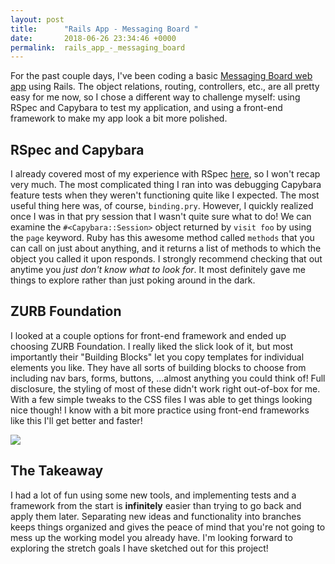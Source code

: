 ```yaml
---
layout: post
title:      "Rails App - Messaging Board "
date:       2018-06-26 23:34:46 +0000
permalink:  rails_app_-_messaging_board
---
```


 
For the past couple days, I've been coding a basic [Messaging Board web app](https://github.com/AspenJames/rails-portfolio-message-board) using Rails. The object relations, routing, controllers, etc., are all pretty easy for me now, so I chose a different way to challenge myself: using RSpec and Capybara to test my application, and using a front-end framework to make my app look a bit more polished.  
 
## RSpec and Capybara  
 
I already covered most of my experience with RSpec [here](http://aspenj.com/writing_tests_with_rspec), so I won't recap very much. The most complicated thing I ran into was debugging Capybara feature tests when they weren't functioning quite like I expected. The most useful thing here was, of course, `binding.pry`. However, I quickly realized once I was in that pry session that I wasn't quite sure what to do! We can examine the `#<Capybara::Session>` object returned by `visit foo` by using the `page` keyword. Ruby has this awesome method called `methods` that you can call on just about anything, and it returns a list of methods to which the object you called it upon responds. I strongly recommend checking that out anytime you *just don't know what to look for*. It most definitely gave me things to explore rather than just poking around in the dark.  
 
## ZURB Foundation  
 
I looked at a couple options for front-end framework and ended up choosing ZURB Foundation. I really liked the slick look of it, but most importantly their "Building Blocks" let you copy templates for individual elements you like. They have all sorts of building blocks to choose from including nav bars, forms, buttons, ...almost anything you could think of! Full disclosure, the styling of most of these didn't work right out-of-box for me. With a few simple tweaks to the CSS files I was able to get things looking nice though! I know with a bit more practice using front-end frameworks like this I'll get better and faster!

![](https://media0.giphy.com/media/cbd6CRamL8jAc/giphy.gif) 
 
## The Takeaway 
 
I had a lot of fun using some new tools, and implementing tests and a framework from the start is **infinitely** easier than trying to go back and apply them later. Separating new ideas and functionality into branches keeps things organized and gives the peace of mind that you're not going to mess up the working model you already have. I'm looking forward to exploring the stretch goals I have sketched out for this project! 
 
 

